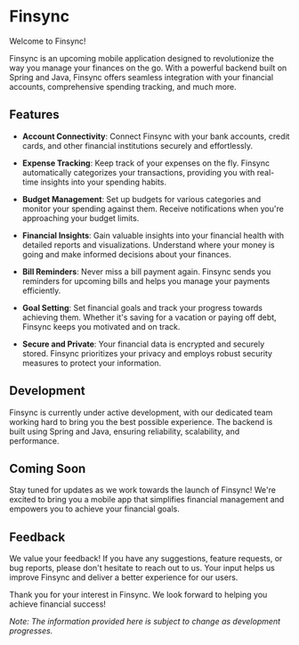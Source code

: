 # Finsync

Welcome to Finsync!

Finsync is an upcoming mobile application designed to revolutionize the way you manage your finances on the go. With a powerful backend built on Spring and Java, Finsync offers seamless integration with your financial accounts, comprehensive spending tracking, and much more.

## Features

- **Account Connectivity**: Connect Finsync with your bank accounts, credit cards, and other financial institutions securely and effortlessly.

- **Expense Tracking**: Keep track of your expenses on the fly. Finsync automatically categorizes your transactions, providing you with real-time insights into your spending habits.

- **Budget Management**: Set up budgets for various categories and monitor your spending against them. Receive notifications when you're approaching your budget limits.

- **Financial Insights**: Gain valuable insights into your financial health with detailed reports and visualizations. Understand where your money is going and make informed decisions about your finances.

- **Bill Reminders**: Never miss a bill payment again. Finsync sends you reminders for upcoming bills and helps you manage your payments efficiently.

- **Goal Setting**: Set financial goals and track your progress towards achieving them. Whether it's saving for a vacation or paying off debt, Finsync keeps you motivated and on track.

- **Secure and Private**: Your financial data is encrypted and securely stored. Finsync prioritizes your privacy and employs robust security measures to protect your information.

## Development

Finsync is currently under active development, with our dedicated team working hard to bring you the best possible experience. The backend is built using Spring and Java, ensuring reliability, scalability, and performance.

## Coming Soon

Stay tuned for updates as we work towards the launch of Finsync! We're excited to bring you a mobile app that simplifies financial management and empowers you to achieve your financial goals.

## Feedback

We value your feedback! If you have any suggestions, feature requests, or bug reports, please don't hesitate to reach out to us. Your input helps us improve Finsync and deliver a better experience for our users.


Thank you for your interest in Finsync. We look forward to helping you achieve financial success!

*Note: The information provided here is subject to change as development progresses.*
